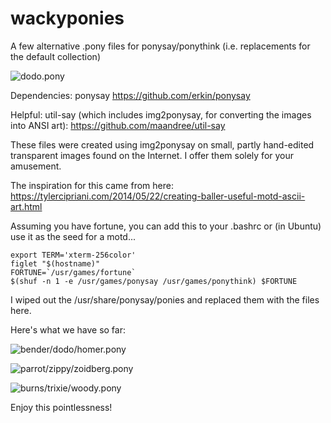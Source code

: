 # wackyponies
A few alternative .pony files for ponysay/ponythink (i.e. replacements for the default collection)

![dodo.pony](https://raw.githubusercontent.com/20goto10/wackyponies/master/screens/usage_screenshot.png)

Dependencies: ponysay https://github.com/erkin/ponysay 

Helpful: util-say (which includes img2ponysay, for converting the images into ANSI art): https://github.com/maandree/util-say

These files were created using img2ponysay on small, partly hand-edited transparent images found on the Internet. I offer them solely for your amusement. 

The inspiration for this came from here: https://tylercipriani.com/2014/05/22/creating-baller-useful-motd-ascii-art.html

Assuming you have fortune, you can add this to your .bashrc or (in Ubuntu) use it as the seed for a motd...

	export TERM='xterm-256color'
	figlet "$(hostname)"
	FORTUNE=`/usr/games/fortune`
	$(shuf -n 1 -e /usr/games/ponysay /usr/games/ponythink) $FORTUNE



I wiped out the /usr/share/ponysay/ponies and replaced them with the files here. 



Here's what we have so far:


![bender/dodo/homer.pony](https://raw.githubusercontent.com/20goto10/wackyponies/master/screens/set2.png)


![parrot/zippy/zoidberg.pony](https://raw.githubusercontent.com/20goto10/wackyponies/master/screens/set1.png)

![burns/trixie/woody.pony](https://raw.githubusercontent.com/20goto10/wackyponies/master/screens/set3.png)


Enjoy this pointlessness!

